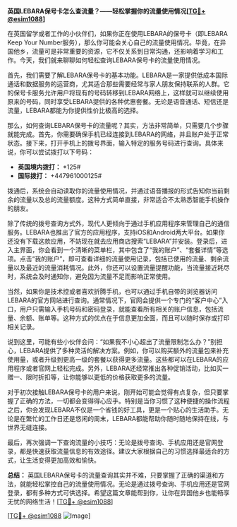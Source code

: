 **英国LEBARA保号卡怎么查流量？——轻松掌握你的流量使用情况[[TG💪+ @esim1088](https://t.me/s/esim1088)]**

在英国留学或者工作的小伙伴们，如果你正在使用LEBARA的保号卡（即LEBARA Keep Your Number服务），那么你可能会关心自己的流量使用情况。毕竟，在异国他乡，流量可是非常重要的资源，它不仅关系到日常沟通，还影响着学习和工作。今天，我们就来聊聊如何轻松查询LEBARA保号卡的流量使用情况。

首先，我们需要了解LEBARA保号卡的基本功能。LEBARA是一家提供低成本国际通话和数据服务的运营商，尤其适合那些需要经常与家人朋友保持联系的人群。它的保号卡服务允许用户将现有的号码转移到LEBARA网络上，这样就可以继续使用原来的号码，同时享受LEBARA提供的各种优惠套餐。无论是语音通话、短信还是流量，LEBARA都能为你提供性价比极高的选择。

那么，如何查询LEBARA保号卡的流量呢？其实，方法非常简单，只需要几个步骤就能完成。首先，你需要确保手机已经连接到LEBARA的网络，并且账户处于正常状态。接下来，打开手机上的拨号界面，输入特定的服务号码进行查询。具体来说，你可以尝试拨打以下号码：

- **英国境内拨打：** *125#
- **国际拨打：** +447961000125#

拨通后，系统会自动读取你的流量使用情况，并通过语音播报的形式告知你当前剩余的流量以及总的流量额度。这种方式简单直接，非常适合不太熟悉智能手机操作的朋友。

除了传统的拨号查询方式外，现代人更倾向于通过手机应用程序来管理自己的通信服务。LEBARA也推出了官方的应用程序，支持iOS和Android两大平台。如果你还没有下载这款应用，不妨现在就去应用商店搜索“LEBARA”并安装。登录后，进入主界面，你会看到一个清晰的菜单栏，其中包含了“我的账户”、“套餐详情”等选项。点击“我的账户”，即可查看详细的流量使用记录，包括已使用的流量、剩余流量以及最近的流量消耗情况。此外，你还可以设置流量提醒功能，当流量接近耗尽时，系统会及时通知你，避免因为流量不足而影响正常使用。

当然，如果你是技术控或者喜欢折腾手机，也可以通过手机自带的浏览器访问LEBARA的官方网站进行查询。通常情况下，官网会提供一个专门的“客户中心”入口，用户只需输入手机号码和密码登录，就能查看所有相关的账户信息，包括流量、余额、账单等。这种方式的优点在于信息更加全面，而且可以随时保存或打印相关记录。

说到这里，可能有些小伙伴会问：“如果我不小心超出了流量限制怎么办？”别担心，LEBARA提供了多种灵活的解决方案。例如，你可以购买额外的流量包来补充使用量，或者升级到更高一级的套餐以获得更多流量。这些都可以在LEBARA的应用程序或者官网上轻松完成。另外，LEBARA还经常推出各种促销活动，比如买一赠一、限时折扣等，让你能够以更低的价格获取更多的流量。

对于初次接触LEBARA保号卡的用户来说，刚开始可能会觉得有点复杂，但只要掌握了正确的方法，一切都会变得得心应手。特别是当你习惯了这种便捷的操作流程之后，你会发现LEBARA不仅是一个省钱的好工具，更是一个贴心的生活助手。无论是在繁忙的工作日还是悠闲的周末，LEBARA都能帮助你随时随地保持在线，与世界无缝连接。

最后，再次强调一下查询流量的小技巧：无论是拨号查询、手机应用还是官网登录，都是快速获取流量信息的有效途径。建议大家根据自己的习惯选择最适合的方式，让生活变得更加高效和愉快。

**总结：** 英国LEBARA保号卡的流量查询其实并不难，只要掌握了正确的渠道和方法，就能轻松掌控自己的流量使用情况。无论是通过拨号查询、手机应用还是官网登录，都有多种方式可供选择。希望这篇文章能帮到你，让你在异国他乡也能畅享无忧的网络生活！[[TG💪+ @esim1088](https://t.me/s/esim1088)]

[[TG💪+ @esim1088](https://t.me/s/esim1088) ![Image](https://i.postimg.cc/4NQfJmqS/Snipaste-2025-05-13-00-14-12.png)]